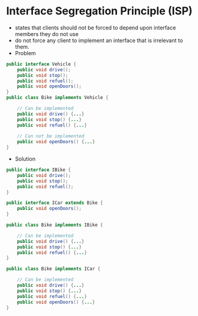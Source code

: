 # Interface Segregation Principle (ISP)
- states that clients should not be forced to depend upon interface members they do not use
- do not force any client to implement an interface that is irrelevant to them.
- Problem
```java
public interface Vehicle {
    public void drive();
    public void stop();
    public void refuel();
    public void openDoors();
}
public class Bike implements Vehicle {

    // Can be implemented
    public void drive() {...}
    public void stop() {...}
    public void refuel() {...}
    
    // Can not be implemented
    public void openDoors() {...}
}
```
- Solution
```java
public interface IBike {
    public void drive();
    public void stop();
    public void refuel();
}

public interface ICar extends Bike {
    public void openDoors();
}

public class Bike implements IBike {

    // Can be implemented
    public void drive() {...}
    public void stop() {...}
    public void refuel() {...}
}

public class Bike implements ICar {

    // Can be implemented
    public void drive() {...}
    public void stop() {...}
    public void refuel() {...}
    public void openDoors() {...}
}
```


